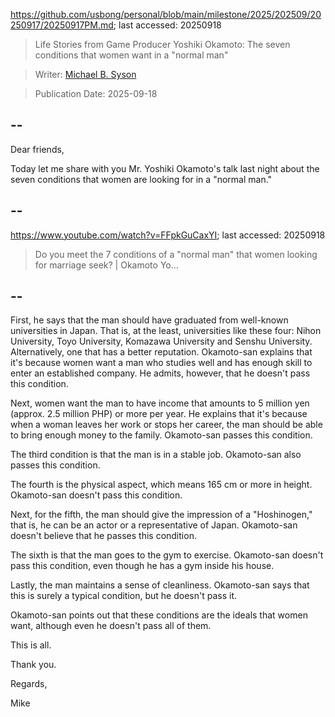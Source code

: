 https://github.com/usbong/personal/blob/main/milestone/2025/202509/20250917/20250917PM.md; last accessed: 20250918

> Life Stories from Game Producer Yoshiki Okamoto: The seven conditions that women want in a "normal man"

> Writer: [Michael B. Syson](https://www.linkedin.com/in/michaelsyson/)

> Publication Date: 2025-09-18

## --

Dear friends,

Today let me share with you Mr. Yoshiki Okamoto's talk last night about the seven conditions that women are looking for in a "normal man."

## --

https://www.youtube.com/watch?v=FFpkGuCaxYI; last accessed: 20250918

> Do you meet the 7 conditions of a "normal man" that women looking for marriage seek? | Okamoto Yo...

## --

First, he says that the man should have graduated from well-known universities in Japan. That is, at the least, universities like these four: Nihon University, Toyo University, Komazawa University and Senshu University. Alternatively, one that has a better reputation. Okamoto-san explains that it's because women want a man who studies well and has enough skill to enter an established company. He admits, however, that he doesn't pass this condition.

Next, women want the man to have income that amounts to 5 million yen (approx. 2.5 million PHP) or more per year. He explains that it's because when a woman leaves her work or stops her career, the man should be able to bring enough money to the family. Okamoto-san passes this condition.

The third condition is that the man is in a stable job. Okamoto-san also passes this condition.

The fourth is the physical aspect, which means 165 cm or more in height. Okamoto-san doesn't pass this condition.

Next, for the fifth, the man should give the impression of a "Hoshinogen," that is, he can be an actor or a representative of Japan. Okamoto-san doesn't believe that he passes this condition.

The sixth is that the man goes to the gym to exercise. Okamoto-san doesn't pass this condition, even though he has a gym inside his house.

Lastly, the man maintains a sense of cleanliness. Okamoto-san says that this is surely a typical condition, but he doesn't pass it.

Okamoto-san points out that these conditions are the ideals that women want, although even he doesn't pass all of them.

This is all.

Thank you.

Regards,

Mike